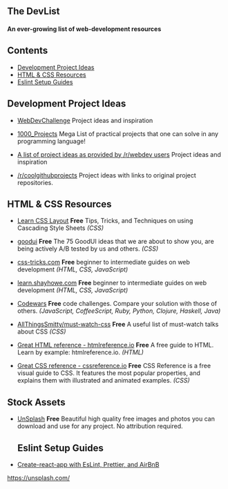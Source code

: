 <!-- <div style='text-align: center;'>
<img style="width:20%;" src="devlistlogo.png">
</div> -->

## The DevList

#### An ever-growing list of web-development resources

## Contents

* [Development Project Ideas](#development-project-ideas)
* [HTML & CSS Resources](#html-&-css-resources)
* [Eslint Setup Guides](#eslint-setup-guides)

## Development Project Ideas

* [WebDevChallenge](https://github.com/jlem/WebDevChallenge) Project ideas and inspiration

* [1000_Projects](https://github.com/vicky002/1000_Projects) Mega List of practical projects that one can solve in any
  programming language!
* [A list of project ideas as provided by /r/webdev users](https://www.reddit.com/r/webdev/comments/5rwkm2/a_list_of_project_ideas_as_provided_by_rwebdev/)
  Project ideas and inspiration

* [/r/coolgithubprojects](https://www.reddit.com/r/coolgithubprojects/) Project ideas with links to original project
  repositories.

## HTML & CSS Resources

* [Learn CSS Layout](http://learnlayout.com/) **Free** Tips, Tricks, and Techniques on using Cascading Style Sheets
  _(CSS)_

* [goodui](http://www.goodui.org/) **Free** The 75 GoodUI ideas that we are about to show you, are being actively A/B
  tested by us and others. _(CSS)_

* [css-tricks.com](https://css-tricks.com/) **Free** beginner to intermediate guides on web development _(HTML, CSS,
  JavaScript)_

* [learn.shayhowe.com](http://learn.shayhowe.com/) **Free** beginner to intermediate guides on web development _(HTML,
  CSS, JavaScript)_
* [Codewars](http://www.codewars.com/) **Free** code challenges. Compare your solution with those of others.
  _(JavaScript, CoffeeScript, Ruby, Python, Clojure, Haskell, Java)_

* [AllThingsSmitty/must-watch-css](https://github.com/AllThingsSmitty/must-watch-css) **Free** A useful list of
  must-watch talks about CSS _(CSS)_
* [Great HTML reference - htmlreference.io](http://htmlreference.io/) **Free** A free guide to HTML. Learn by example:
  htmlreference.io. _(HTML)_
* [Great CSS reference - cssreference.io](http://cssreference.io/) **Free** CSS Reference is a free visual guide to CSS.
  It features the most popular properties, and explains them with illustrated and animated examples. _(CSS)_

## Stock Assets

* [UnSplash](https://unsplash.com) **Free** Beautiful high quality free images and photos you can download and use for
  any project. No attribution required.
  ## Eslint Setup Guides
* [Create-react-app with EsLint, Prettier, and AirBnB](https://github.com/jamparke/eslint-config-airbnb-setup)

https://unsplash.com/
